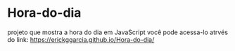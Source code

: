 # Hora-do-dia
projeto que mostra a hora do dia em JavaScript
você pode acessa-lo atrvés do link: https://erickggarcia.github.io/Hora-do-dia/
